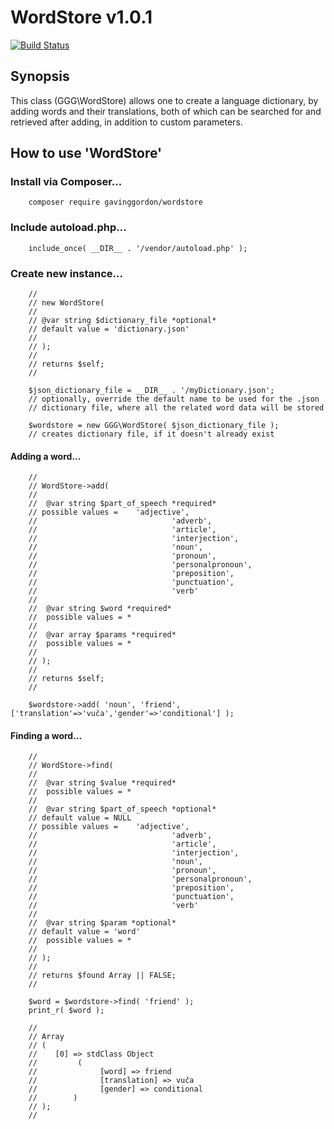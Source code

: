 # WordStore v1.0.1

[![Build Status](https://travis-ci.org/gavinggordon/wordstore.svg?branch=master)](https://travis-ci.org/gavinggordon/wordstore)

## Synopsis

This class (GGG\WordStore) allows one to create a language dictionary, by adding words and their translations, both of which can be searched for and retrieved after adding, in addition to custom parameters. 

## How to use 'WordStore'

### Install via Composer...

```
	composer require gavinggordon/wordstore
```

### Include autoload.php...

```
	include_once( __DIR__ . '/vendor/autoload.php' );
```

### Create new instance...

```
	//
	// new WordStore( 
	// 
	// @var string $dictionary_file *optional* 
	// default value = 'dictionary.json'
	//  
	// );
	//
	// returns $self;
	// 
	
	$json_dictionary_file = __DIR__ . '/myDictionary.json';
	// optionally, override the default name to be used for the .json
	// dictionary file, where all the related word data will be stored
	
	$wordstore = new GGG\WordStore( $json_dictionary_file );
	// creates dictionary file, if it doesn't already exist
```

#### Adding a word...

```
	//
	// WordStore->add(
	//
	//	@var string $part_of_speech *required*
	// possible values =	'adjective',
	//								'adverb',
	//								'article',
	//								'interjection',
	//								'noun',
	//								'pronoun',
	//								'personalpronoun', 
	//								'preposition', 
	//								'punctuation',
	//								'verb'
	//
	//	@var string $word *required*
	//	possible values = *
	//
	//	@var array $params *required*
	//	possible values = *
	//
	// );
	//
	// returns $self;
	//
	
	$wordstore->add( 'noun', 'friend', ['translation'=>'vuča','gender'=>'conditional'] );
```

#### Finding a word...

```
	//
	// WordStore->find(
	//
	//	@var string $value *required*
	//	possible values = *
	//
	//	@var string $part_of_speech *optional*
	// default value = NULL
	// possible values =	'adjective',
	//								'adverb',
	//								'article',
	//								'interjection',
	//								'noun',
	//								'pronoun',
	//								'personalpronoun', 
	//								'preposition', 
	//								'punctuation',
	//								'verb'
	//
	//	@var string $param *optional*
	// default value = 'word'
	//	possible values = *
	//
	// );
	//
	// returns $found Array || FALSE;
	//
	
	$word = $wordstore->find( 'friend' );
	print_r( $word );
	 
	//
	// Array
	// (
	//	  [0] => stdClass Object
	//	       (
	//              [word] => friend
	//              [translation] => vuča
	//              [gender] => conditional
	//        )
	// );
	//
```

